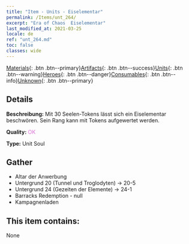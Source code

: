 ```yaml
---
title: "Item - Units - Eiselementar"
permalink: /Items/unt_264/
excerpt: "Era of Chaos  Eiselementar"
last_modified_at: 2021-03-25
locale: de
ref: "unt_264.md"
toc: false
classes: wide
---
```

 [Materials](/de/Items/){: .btn .btn--primary}[Artifacts](/de/Items/Artifacts/){: .btn .btn--success}[Units](/de/Items/Units/){: .btn .btn--warning}[Heroes](/de/Items/Heroes/){: .btn .btn--danger}[Consumables](/de/Items/Consumables/){: .btn .btn--info}[Unknown](/de/Items/Unknown/){: .btn .btn--primary}

## Details
 **Beschreibung:** Mit 30 Seelen-Tokens lässt sich ein Eiselementar beschwören. Sein Rang kann mit Tokens aufgewertet werden.

 **Quality:** <span style="color: #DA70D6">OK</span>

 **Type:** Unit Soul

## Gather

*    Altar der Anwerbung 
*    Untergrund 20 (Tunnel und Troglodyten) -> 20-5 
*    Untergrund 24 (Gezeiten der Elemente) -> 24-1 
*    Barracks Redemption - null 
*    Kampagnenladen 

## This item contains:

  None

